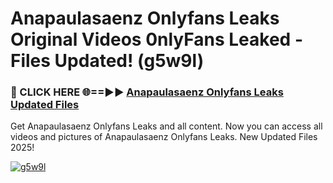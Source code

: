 # Anapaulasaenz Onlyfans Leaks Original Videos 0nlyFans Leaked - Files Updated! (g5w9l)

<h3>🔴 CLICK HERE 🌐==►► <a href="https://tinyurl.com/2wckxsce" rel="nofollow">Anapaulasaenz Onlyfans Leaks Updated Files</a></h3>

Get Anapaulasaenz Onlyfans Leaks and all content. Now you can access all videos and pictures of Anapaulasaenz Onlyfans Leaks. New Updated Files 2025!

[![g5w9l](https://i.imgur.com/AFduVYN.gif)](https://tinyurl.com/2wckxsce)
